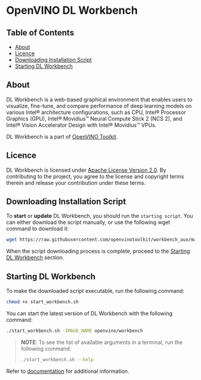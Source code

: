 # OpenVINO DL Workbench

## Table of Contents

- [About](#about)
- [Licence](#licence)
- [Downloading Installation Script](#install-script)
- [Starting DL Workbench](#running)

## <a id="about">About</a>
DL Workbench is a web-based graphical environment that enables users to visualize, fine-tune, and 
compare performance of deep learning models on various Intel® architecture configurations, such as CPU,
Intel® Processor Graphics (GPU), Intel® Movidius™ Neural Compute Stick 2 (NCS 2), and Intel® Vision Accelerator Design with Intel® Movidius™ VPUs.

DL Workbench is a part of [OpenVINO Toolkit](https://github.com/openvinotoolkit/openvino).

## <a id="licence">Licence</a>
DL Workbench is licensed under [Apache License Version 2.0](LICENSE).
By contributing to the project, you agree to the license and copyright terms therein 
and release your contribution under these terms.

## <a id="install-script">Downloading Installation Script</a>

To **start** or **update** DL Workbench, you should run the `starting script`. You can either download the script manually, or use the following wget command to download it:
```sh
wget https://raw.githubusercontent.com/openvinotoolkit/workbench_aux/master/start_workbench.sh
```

When the script downloading process is complete, proceed to the [Starting DL Workbench](#running) section.

## <a id="running">Starting DL Workbench</a>

To make the downloaded script executable, run the following command:
```bash
chmod +x start_workbench.sh
```

You can start the latest version of DL Workbench with the following command:
```bash
./start_workbench.sh -IMAGE_NAME openvino/workbench
```

> **NOTE**: To see the list of available arguments in a terminal, run the following command:
> ```bash
> ./start_workbench.sh --help
> ```

Refer to [documentation](./docs/Install_DL_Workbench.md) for additional information.
